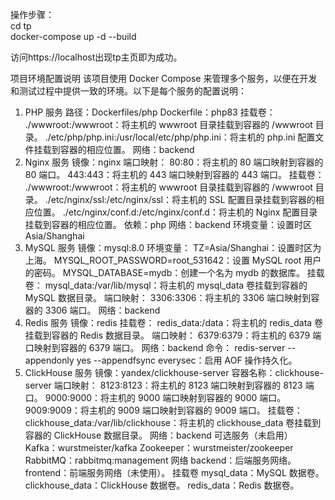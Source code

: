 操作步骤：  
cd tp  
docker-compose up -d --build  

访问https://localhost出现tp主页即为成功。



项目环境配置说明
该项目使用 Docker Compose 来管理多个服务，以便在开发和测试过程中提供一致的环境。以下是每个服务的配置说明：

1. PHP 服务
路径：Dockerfiles/php
Dockerfile：php83
挂载卷：
./wwwroot:/wwwroot：将主机的 wwwroot 目录挂载到容器的 /wwwroot 目录。
./etc/php/php.ini:/usr/local/etc/php/php.ini：将主机的 php.ini 配置文件挂载到容器的相应位置。
网络：backend
2. Nginx 服务
镜像：nginx
端口映射：
80:80：将主机的 80 端口映射到容器的 80 端口。
443:443：将主机的 443 端口映射到容器的 443 端口。
挂载卷：
./wwwroot:/wwwroot：将主机的 wwwroot 目录挂载到容器的 /wwwroot 目录。
./etc/nginx/ssl:/etc/nginx/ssl：将主机的 SSL 配置目录挂载到容器的相应位置。
./etc/nginx/conf.d:/etc/nginx/conf.d：将主机的 Nginx 配置目录挂载到容器的相应位置。
依赖：php
网络：backend
环境变量：设置时区 Asia/Shanghai
3. MySQL 服务
镜像：mysql:8.0
环境变量：
TZ=Asia/Shanghai：设置时区为上海。
MYSQL_ROOT_PASSWORD=root_531642：设置 MySQL root 用户的密码。
MYSQL_DATABASE=mydb：创建一个名为 mydb 的数据库。
挂载卷：
mysql_data:/var/lib/mysql：将主机的 mysql_data 卷挂载到容器的 MySQL 数据目录。
端口映射：
3306:3306：将主机的 3306 端口映射到容器的 3306 端口。
网络：backend
4. Redis 服务
镜像：redis
挂载卷：
redis_data:/data：将主机的 redis_data 卷挂载到容器的 Redis 数据目录。
端口映射：
6379:6379：将主机的 6379 端口映射到容器的 6379 端口。
网络：backend
命令：
redis-server --appendonly yes --appendfsync everysec：启用 AOF 操作持久化。
5. ClickHouse 服务
镜像：yandex/clickhouse-server
容器名称：clickhouse-server
端口映射：
8123:8123：将主机的 8123 端口映射到容器的 8123 端口。
9000:9000：将主机的 9000 端口映射到容器的 9000 端口。
9009:9009：将主机的 9009 端口映射到容器的 9009 端口。
挂载卷：
clickhouse_data:/var/lib/clickhouse：将主机的 clickhouse_data 卷挂载到容器的 ClickHouse 数据目录。
网络：backend
可选服务（未启用）
Kafka：wurstmeister/kafka
Zookeeper：wurstmeister/zookeeper
RabbitMQ：rabbitmq:management
网络
backend：后端服务网络。
frontend：前端服务网络（未使用）。
挂载卷
mysql_data：MySQL 数据卷。
clickhouse_data：ClickHouse 数据卷。
redis_data：Redis 数据卷。
